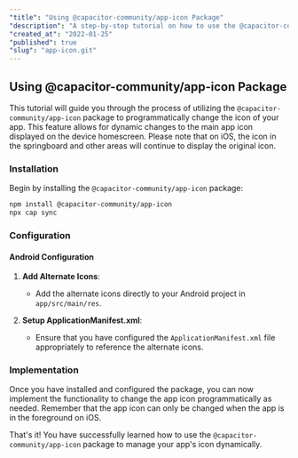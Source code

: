 ```yaml
---
"title": "Using @capacitor-community/app-icon Package"
"description": "A step-by-step tutorial on how to use the @capacitor-community/app-icon package to programmatically change an app's icon."
"created_at": "2022-01-25"
"published": true
"slug": "app-icon.git"
---
```


## Using @capacitor-community/app-icon Package

This tutorial will guide you through the process of utilizing the `@capacitor-community/app-icon` package to programmatically change the icon of your app. This feature allows for dynamic changes to the main app icon displayed on the device homescreen. Please note that on iOS, the icon in the springboard and other areas will continue to display the original icon.

### Installation

Begin by installing the `@capacitor-community/app-icon` package:

```bash
npm install @capacitor-community/app-icon
npx cap sync
```

### Configuration

#### Android Configuration

1. **Add Alternate Icons**: 
   - Add the alternate icons directly to your Android project in `app/src/main/res`.

2. **Setup ApplicationManifest.xml**: 
   - Ensure that you have configured the `ApplicationManifest.xml` file appropriately to reference the alternate icons.

### Implementation

Once you have installed and configured the package, you can now implement the functionality to change the app icon programmatically as needed. Remember that the app icon can only be changed when the app is in the foreground on iOS.

That's it! You have successfully learned how to use the `@capacitor-community/app-icon` package to manage your app's icon dynamically.
